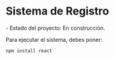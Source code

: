 <h1> Sistema de Registro</h1>
- Estado del proyecto: En construcción.


Para ejecutar el sistema, debes poner:

```npm install react```
